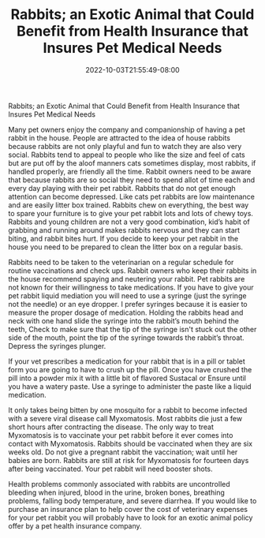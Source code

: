 ﻿---
title: "Rabbits; an Exotic Animal that Could Benefit from Health Insurance that Insures Pet Medical Needs"
date: 2022-10-03T21:55:49-08:00
description: "pet health care Tips for Web Success"
featured_image: "/images/pet health care.jpg"
tags: ["pet health care"]
---

Rabbits; an Exotic Animal that Could Benefit from Health Insurance that Insures Pet Medical Needs

Many pet owners enjoy the company and companionship of having a pet rabbit in the house. People are attracted to the idea of house rabbits because rabbits are not only playful and fun to watch they are also very social. Rabbits tend to appeal to people who like the size and feel of cats but are put off by the aloof manners cats sometimes display, most rabbits, if handled properly, are friendly all the time. Rabbit owners need to be aware that because rabbits are so social they need to spend allot of time each and every day playing with their pet rabbit. Rabbits that do not get enough attention can become depressed. Like cats pet rabbits are low maintenance and are easily litter box trained. Rabbits chew on everything, the best way to spare your furniture is to give your pet rabbit lots and lots of chewy toys. Rabbits and young children are not a very good combination, kid’s habit of grabbing and running around makes rabbits nervous and they can start biting, and rabbit bites hurt. If you decide to keep your pet rabbit in the house you need to be prepared to clean the litter box on a regular basis.

Rabbits need to be taken to the veterinarian on a regular schedule for routine vaccinations and check ups. Rabbit owners who keep their rabbits in the house recommend spaying and neutering your rabbit. Pet rabbits are not known for their willingness to take medications. If you have to give your pet rabbit liquid mediation you will need to use a syringe (just the syringe not the needle) or an eye dropper. I prefer syringes because it is easier to measure the proper dosage of medication. Holding the rabbits head and neck with one hand slide the syringe into the rabbit’s mouth behind the teeth, Check to make sure that the tip of the syringe isn't stuck out the other side of the mouth, point the tip of the syringe towards the rabbit’s throat. Depress the syringes plunger.

If your vet prescribes a medication for your rabbit that is in a pill or tablet form you are going to have to crush up the pill. Once you have crushed the pill into a powder mix it with a little bit of flavored Sustacal or Ensure until you have a watery paste. Use a syringe to administer the paste like a liquid medication.
	
It only takes being bitten by one mosquito for a rabbit to become infected with a severe viral disease call Myxomatosis. Most rabbits die just a few short hours after contracting the disease. The only way to treat Myxomatosis is to vaccinate your pet rabbit before it ever comes into contact with Myxomatosis. Rabbits should be vaccinated when they are six weeks old. Do not give a pregnant rabbit the vaccination; wait until her babies are born. Rabbits are still at risk for Myxomatosis for fourteen days after being vaccinated. Your pet rabbit will need booster shots.
	
Health problems commonly associated with rabbits are uncontrolled bleeding when injured, blood in the urine, broken bones, breathing problems, falling body temperature, and severe diarrhea. If you would like to purchase an insurance plan to help cover the cost of veterinary expenses for your pet rabbit you will probably have to look for an exotic animal policy offer by a pet health insurance company.



